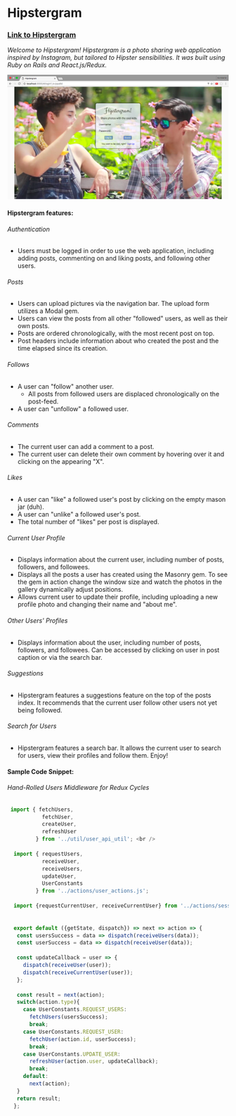 # Hipstergram

### [Link to Hipstergram](https://thehipstergram.herokuapp.com)

*Welcome to Hipstergram! Hipstergram is a photo sharing web application inspired by Instagram, but tailored to Hipster sensibilities. It was built using Ruby on Rails and React.js/Redux.*

![Hipstergram](/app/assets/images/hipstergram.png)


#### Hipstergram features:

###### Authentication
  * Users must be logged in order to use the web application, including adding posts, commenting on and liking posts, and following other users.

###### Posts
  * Users can upload pictures via the navigation bar. The upload form utilizes a Modal gem.
  * Users can view the posts from all other "followed" users, as well as their own posts.
  * Posts are ordered chronologically, with the most recent post on top.
  * Post headers include information about who created the post and the time elapsed since its creation.

###### Follows
  * A user can "follow" another user.
    * All posts from followed users are displaced chronologically on the post-feed.
  * A user can "unfollow" a followed user.

###### Comments
  * The current user can add a comment to a post.
  * The current user can delete their own comment by hovering over it and clicking on the appearing "X".

###### Likes
  * A user can "like" a followed user's post by clicking on the empty mason jar (duh).
  * A user can "unlike" a followed user's post.
  * The total number of "likes" per post is displayed.

###### Current User Profile
  * Displays information about the current user, including number of posts, followers, and followees.
  * Displays all the posts a user has created using the Masonry gem. To see the gem in action change the window size and watch the photos in the gallery dynamically adjust positions.
  * Allows current user to update their profile, including uploading a new profile photo and changing their name and "about me".

###### Other Users' Profiles
  * Displays information about the user, including number of posts, followers, and followees. Can be accessed by clicking on user in post caption or via the search bar.

###### Suggestions
  * Hipstergram features a suggestions feature on the top of the posts index. It recommends that the current user follow other users not yet being followed.

###### Search for Users
  * Hipstergram features a search bar. It allows the current user to search for users, view their profiles and follow them. Enjoy!

#### Sample Code Snippet:

###### Hand-Rolled Users Middleware for Redux Cycles

```javascript
 import { fetchUsers,
           fetchUser,
           createUser,
           refreshUser
         } from '../util/user_api_util'; <br />

  import { requestUsers,
           receiveUser,
           receiveUsers,
           updateUser,
           UserConstants
         } from '../actions/user_actions.js';

  import {requestCurrentUser, receiveCurrentUser} from '../actions/session_actions.js';


  export default ({getState, dispatch}) => next => action => {
   const usersSuccess = data => dispatch(receiveUsers(data));
   const userSuccess = data => dispatch(receiveUser(data));

   const updateCallback = user => {
     dispatch(receiveUser(user));
     dispatch(receiveCurrentUser(user));
   };

   const result = next(action);
   switch(action.type){
     case UserConstants.REQUEST_USERS:
       fetchUsers(usersSuccess);
       break;
     case UserConstants.REQUEST_USER:
       fetchUser(action.id, userSuccess);
       break;
     case UserConstants.UPDATE_USER:
       refreshUser(action.user, updateCallback);
       break;
     default:
       next(action);
   }
   return result;
  };
```
